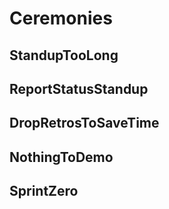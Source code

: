 # Ceremonies

## StandupTooLong

## ReportStatusStandup

## DropRetrosToSaveTime

## NothingToDemo

## SprintZero
